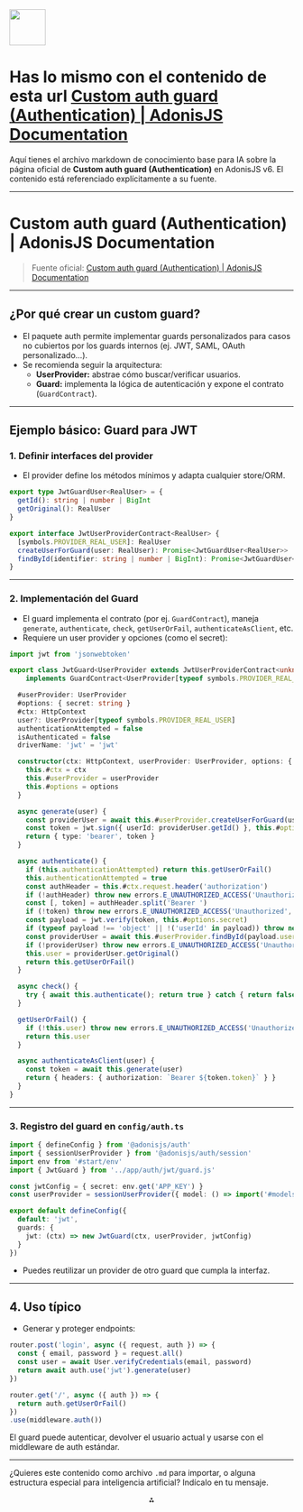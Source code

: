 <img src="https://r2cdn.perplexity.ai/pplx-full-logo-primary-dark%402x.png" style="height:64px;margin-right:32px"/>

# Has lo mismo con el contenido de esta url [Custom auth guard (Authentication) | AdonisJS Documentation](https://docs.adonisjs.com/guides/authentication/custom-auth-guard)

Aquí tienes el archivo markdown de conocimiento base para IA sobre la página oficial de **Custom auth guard (Authentication)** en AdonisJS v6. El contenido está referenciado explícitamente a su fuente.

***

# Custom auth guard (Authentication) | AdonisJS Documentation

> Fuente oficial: [Custom auth guard (Authentication) | AdonisJS Documentation](https://docs.adonisjs.com/guides/authentication/custom-auth-guard)

***

## ¿Por qué crear un custom guard?

- El paquete auth permite implementar guards personalizados para casos no cubiertos por los guards internos (ej. JWT, SAML, OAuth personalizado…).
- Se recomienda seguir la arquitectura:
    - **UserProvider:** abstrae cómo buscar/verificar usuarios.
    - **Guard:** implementa la lógica de autenticación y expone el contrato (`GuardContract`).

***

## Ejemplo básico: Guard para JWT

### 1. Definir interfaces del provider

- El provider define los métodos mínimos y adapta cualquier store/ORM.

```ts
export type JwtGuardUser<RealUser> = {
  getId(): string | number | BigInt
  getOriginal(): RealUser
}

export interface JwtUserProviderContract<RealUser> {
  [symbols.PROVIDER_REAL_USER]: RealUser
  createUserForGuard(user: RealUser): Promise<JwtGuardUser<RealUser>>
  findById(identifier: string | number | BigInt): Promise<JwtGuardUser<RealUser>|null>
}
```


***

### 2. Implementación del Guard

- El guard implementa el contrato (por ej. `GuardContract`), maneja `generate`, `authenticate`, `check`, `getUserOrFail`, `authenticateAsClient`, etc.
- Requiere un user provider y opciones (como el secret):

```ts
import jwt from 'jsonwebtoken'

export class JwtGuard<UserProvider extends JwtUserProviderContract<unknown>>
    implements GuardContract<UserProvider[typeof symbols.PROVIDER_REAL_USER]> {

  #userProvider: UserProvider
  #options: { secret: string }
  #ctx: HttpContext
  user?: UserProvider[typeof symbols.PROVIDER_REAL_USER]
  authenticationAttempted = false
  isAuthenticated = false
  driverName: 'jwt' = 'jwt'

  constructor(ctx: HttpContext, userProvider: UserProvider, options: { secret: string }) {
    this.#ctx = ctx
    this.#userProvider = userProvider
    this.#options = options
  }

  async generate(user) {
    const providerUser = await this.#userProvider.createUserForGuard(user)
    const token = jwt.sign({ userId: providerUser.getId() }, this.#options.secret)
    return { type: 'bearer', token }
  }

  async authenticate() {
    if (this.authenticationAttempted) return this.getUserOrFail()
    this.authenticationAttempted = true
    const authHeader = this.#ctx.request.header('authorization')
    if (!authHeader) throw new errors.E_UNAUTHORIZED_ACCESS('Unauthorized', { guardDriverName: this.driverName })
    const [, token] = authHeader.split('Bearer ')
    if (!token) throw new errors.E_UNAUTHORIZED_ACCESS('Unauthorized', { guardDriverName: this.driverName })
    const payload = jwt.verify(token, this.#options.secret)
    if (typeof payload !== 'object' || !('userId' in payload)) throw new errors.E_UNAUTHORIZED_ACCESS('Unauthorized', { guardDriverName: this.driverName })
    const providerUser = await this.#userProvider.findById(payload.userId)
    if (!providerUser) throw new errors.E_UNAUTHORIZED_ACCESS('Unauthorized', { guardDriverName: this.driverName })
    this.user = providerUser.getOriginal()
    return this.getUserOrFail()
  }

  async check() {
    try { await this.authenticate(); return true } catch { return false }
  }

  getUserOrFail() {
    if (!this.user) throw new errors.E_UNAUTHORIZED_ACCESS('Unauthorized', { guardDriverName: this.driverName })
    return this.user
  }

  async authenticateAsClient(user) {
    const token = await this.generate(user)
    return { headers: { authorization: `Bearer ${token.token}` } }
  }
}
```


***

### 3. Registro del guard en `config/auth.ts`

```ts
import { defineConfig } from '@adonisjs/auth'
import { sessionUserProvider } from '@adonisjs/auth/session'
import env from '#start/env'
import { JwtGuard } from '../app/auth/jwt/guard.js'

const jwtConfig = { secret: env.get('APP_KEY') }
const userProvider = sessionUserProvider({ model: () => import('#models/user') })

export default defineConfig({
  default: 'jwt',
  guards: {
    jwt: (ctx) => new JwtGuard(ctx, userProvider, jwtConfig)
  }
})
```

- Puedes reutilizar un provider de otro guard que cumpla la interfaz.

***

## 4. Uso típico

- Generar y proteger endpoints:

```ts
router.post('login', async ({ request, auth }) => {
  const { email, password } = request.all()
  const user = await User.verifyCredentials(email, password)
  return await auth.use('jwt').generate(user)
})

router.get('/', async ({ auth }) => {
  return auth.getUserOrFail()
})
.use(middleware.auth())
```

El guard puede autenticar, devolver el usuario actual y usarse con el middleware de auth estándar.

***

¿Quieres este contenido como archivo `.md` para importar, o alguna estructura especial para inteligencia artificial? Indícalo en tu mensaje.

<div style="text-align: center">⁂</div>

[^1]: https://docs.adonisjs.com/guides/authentication/custom-auth-guard

